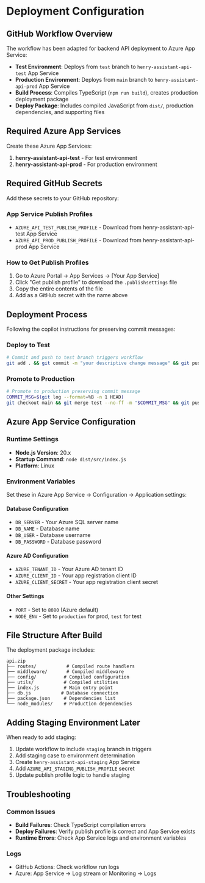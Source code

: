 # Deployment Configuration

## GitHub Workflow Overview

The workflow has been adapted for backend API deployment to Azure App Service:

- **Test Environment**: Deploys from `test` branch to `henry-assistant-api-test` App Service
- **Production Environment**: Deploys from `main` branch to `henry-assistant-api-prod` App Service
- **Build Process**: Compiles TypeScript (`npm run build`), creates production deployment package
- **Deploy Package**: Includes compiled JavaScript from `dist/`, production dependencies, and supporting files

## Required Azure App Services

Create these Azure App Services:
1. **henry-assistant-api-test** - For test environment
2. **henry-assistant-api-prod** - For production environment

## Required GitHub Secrets

Add these secrets to your GitHub repository:

### App Service Publish Profiles
- `AZURE_API_TEST_PUBLISH_PROFILE` - Download from henry-assistant-api-test App Service
- `AZURE_API_PROD_PUBLISH_PROFILE` - Download from henry-assistant-api-prod App Service

### How to Get Publish Profiles
1. Go to Azure Portal → App Services → [Your App Service]
2. Click "Get publish profile" to download the `.publishsettings` file
3. Copy the entire contents of the file
4. Add as a GitHub secret with the name above

## Deployment Process

Following the copilot instructions for preserving commit messages:

### Deploy to Test
```bash
# Commit and push to test branch triggers workflow
git add . && git commit -m "your descriptive change message" && git push origin test
```

### Promote to Production
```bash
# Promote to production preserving commit message
COMMIT_MSG=$(git log --format=%B -n 1 HEAD)
git checkout main && git merge test --no-ff -m "$COMMIT_MSG" && git push origin main && git checkout test
```

## Azure App Service Configuration

### Runtime Settings
- **Node.js Version**: 20.x
- **Startup Command**: `node dist/src/index.js`
- **Platform**: Linux

### Environment Variables
Set these in Azure App Service → Configuration → Application settings:

#### Database Configuration
- `DB_SERVER` - Your Azure SQL server name
- `DB_NAME` - Database name  
- `DB_USER` - Database username
- `DB_PASSWORD` - Database password

#### Azure AD Configuration
- `AZURE_TENANT_ID` - Your Azure AD tenant ID
- `AZURE_CLIENT_ID` - Your app registration client ID
- `AZURE_CLIENT_SECRET` - Your app registration client secret

#### Other Settings
- `PORT` - Set to `8080` (Azure default)
- `NODE_ENV` - Set to `production` for prod, `test` for test

## File Structure After Build

The deployment package includes:
```
api.zip
├── routes/           # Compiled route handlers
├── middleware/       # Compiled middleware
├── config/          # Compiled configuration
├── utils/           # Compiled utilities  
├── index.js         # Main entry point
├── db.js           # Database connection
├── package.json     # Dependencies list
└── node_modules/    # Production dependencies
```

## Adding Staging Environment Later

When ready to add staging:
1. Update workflow to include `staging` branch in triggers
2. Add staging case to environment determination
3. Create `henry-assistant-api-staging` App Service
4. Add `AZURE_API_STAGING_PUBLISH_PROFILE` secret
5. Update publish profile logic to handle staging

## Troubleshooting

### Common Issues
- **Build Failures**: Check TypeScript compilation errors
- **Deploy Failures**: Verify publish profile is correct and App Service exists
- **Runtime Errors**: Check App Service logs and environment variables

### Logs
- GitHub Actions: Check workflow run logs
- Azure: App Service → Log stream or Monitoring → Logs
